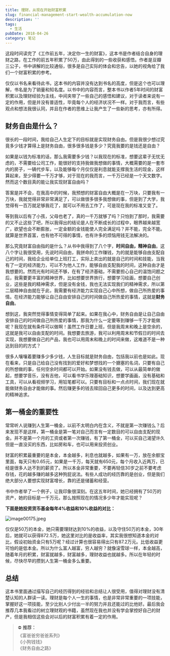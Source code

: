 ```yaml
---
title: 理财，从现在开始财富积累
slug: financial-management-start-wealth-accumulation-now
description: ''
tags:
  - 生活
pubDate: 2018-04-26
category: 笔记
---
```


这段时间读完了《工作前五年，决定你一生的财富》，这本书是作者结合自身的理财之路，在工作的前五年积累了50万，由此得到的一些收获和感悟。作者是豆瓣三公子，书中讲解的比较通俗，很多是自己实际的体会和忠告，以她的视角给了我们一个财富积累的参考。


仅仅以书名来看待此书，这本书的内容并没有达到书名的高度，但是这个也可以理解，书名是为了销量和知名度。以书中的内容而言，整本书以作者5年时间的财富积累以及理财经验为主线，中间夹带了一些自己的感悟和建议，对于读者来说有一定的作用，但是并没有普适性，毕竟每个人的经济状况不一样。对于我而言，有些观点和想法我很认同，并且在作者的思维上让我产生了一些新的思考，亦有所得。


## 财务自由是什么？


很长的一段时间，我给自己人生定下的目标就是实现财务自由。但是我很少想过究竟多少钱才算得上是财务自由，很多很多钱是多少？究竟我要的是钱还是自由？


如果是以钱为标准的话，那么我需要多少钱？以我现在的标准，想要这辈子无忧无虑的，不需要给公司工作，能很好的支持我做我想做的事情，大概需要的是一套市内的房子，一辆代步车，以及能够每个月仅仅是利息就能支撑我生活的现金，这样算起来，至少得要一千万才够，对于现在的我而言，一千万已经是一个天文数字。然而这个数目真的能让我实现财富自由吗？


答案是并不会，在我高中的时候，我预想的财富自由大概是在一万块，只要我有一万块，我就觉得非常非常满足了，可以做很多很多我想做的事，但是到了大学，我觉得有一百万就足够我花了，就可以不用去工作了，可是现在我的标准又变了。


等到我以后有了小孩，父母也老了，真的一千万就够了吗？只怕到了那时，我需要的又不止这些了吧，所以我得出的结论是人在不断成长的过程中，眼界越来越宽广，欲望也会不断膨胀，一定金额的金钱能使人完全满足吗？并不能，完全不能。就算是世界首富，也有他不可得的事情，也有许多的烦恼用钱无法解决的。


那么究竟财富自由指的是什么？从书中我得到了八个字，**时间自由，精神自由**。这八个字让我很受用，先说时间自由，我拼命的工作赚钱，为的就是能够自由支配自己的时间，我给企业给单位上班打工，实际上卖出的就是自己的时间和技能，当我有了一定的经济能力，可以不为他人工作，能够自由支配我的时间，这种自由才是我想要的。然而光有时间还不够，在有了经济基础，不需要担心自己的温饱问题之后，我需要更丰富的精神世界，比如想要世界旅行，想要学习绘画，想要自己创业，这些是我的精神需求，但是没有金钱，我也无法实现我们的精神需求，所以第二层精神自由就在于此，我需要有经济能力实现自己心中所想，做自己所热爱的事情。在经济能力能够让自己自由安排自己的时间做自己所热爱的事情，这就是**财务自由**。


想到这，我突然觉得事情变得简单了起来。如果在我心中，财务自由是让自己自由安排自己的时间做自己所热爱的事情，那我为什么一定要等到赚够一千万才能做呢？我现在就有条件可以做啊！虽然工作日要上班，但是我周末和晚上是空余的，这就是我可以自由支配的时间。我想要去旅游，我可以利用周末和节假日的时间去实现，我想要做自己的产品，我也可以用周末和晚上的时间来做，这难道不是一种达到目的的方式？


很多人嚷嚷着要赚多少多少钱，人生目标就是财务自由，包括我以前也是如此。现在看来，只是自己给自己没有找到的爱好和梦想找的一个搪塞的名词，只要有自己的所想做的事，任何空余时间都可以开始。如果没有钱去做，可以从最简单的做起，想要学音乐，没有吉他，可以看书学乐理基础知识，想要学画画，没有基础和工具，可以从看视频学习，用铅笔都可以。只要有目标和一点点时间，我们现在就能做财务自由才能做的事。然后赚更多的钱去赎回自己更多的时间，以及达到更高的精神追求。


## 第一桶金的重要性


常常听人说赚到人生第一桶金，以前不太明白内在含义，不就是第一次赚钱么？后来发现不是这样，第一桶金是第一笔对自己而言有一定数目的可以自由支配的现金。并不是第一个月的工资或者第一次赚钱，有了第一桶金，可以买自己渴望许久但是一直没买的东西，比如房和车，也可以用来投资创业。


财富的积累最重要的是本金，本金越多，利息也就越多，如果有一万，放在余额宝里面，每天只有0.65元，如果是一千万，每天就有650元，每个月收入近两万，已经是很多人达不到的薪资了。所以本金非常重要，不要再轻信30岁之前不要考虑存钱，花的越多赚的越多这种狗屁说法。有些人成功的经历靠的是创业，但是我们绝大部分人要想实现财富增长，靠的还是储蓄和经营。


书中作者举了一个例子，让我印象很深刻。在这五年时间，她已经拥有了50万的资产，她的目标是一千万元，那么按照现在的情况多少年才能实现呢？


**下面是她投资货币基金每年4%收益和10%收益的对比：**


![image00175.jpeg](https://image.xcanoe.top/blog/4f939a9e6ebfe0d72784bc5167195569.jpeg)


仅仅是50万的本金，她只需要理财达到10%的收益，以及守住50万的本金，30年后，她就可以获得872.5万，她这里对比的是收益率，其实我很想知道本金的对比，假设初始资金只有5万呢？经过计算也很容易得出只有87.2万元。比低收益更可怕的是低本金。所以为什么富人越富，穷人越穷？就像滚雪球一样，本金越高，随着年月的积累，财富就越多，财富越多，理财收益也就越多。所以在年轻的时候，尽快尽早的攒到人生第一桶金多么重要。


## 总结


这本书里面通过描写自己的经历得到的经验和总结让人很受用，值得对理财没有清楚认知的人群读一读。理财是每个人一生的事情，也是非常非常重要的一项技能，掌握好这一项技能，至少比别人少付出一半的努力并且还能过的比他好。最后我会推荐几本我看过的树立理财观的书籍，虽然现在我也并没有学会掌控好自己的财产，但是我相信这些会对以后的财富积累有着一定的作用。


> ⛔ **推荐：**  
> 《富爸爸穷爸爸系列》  
> 《小狗钱钱》  
> 《财务自由之路》
